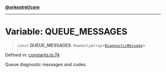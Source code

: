 [**@orkestrel/core**](../index.md)

***

# Variable: QUEUE\_MESSAGES

> `const` **QUEUE\_MESSAGES**: `ReadonlyArray`\<[`DiagnosticMessage`](../interfaces/DiagnosticMessage.md)\>

Defined in: [constants.ts:74](https://github.com/orkestrel/core/blob/7cc3e19bc4a1e6f96f153d7b931686981208a465/src/constants.ts#L74)

Queue diagnostic messages and codes.
